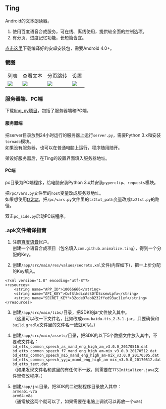 ## Ting

Android的文本朗读器。

1. 使用百度语音合成服务，可在线、离线使用，提供较全面的控制选项。
2. 有分页、进度记忆功能，长短篇皆宜。

[点击这里](https://github.com/animalize/Ting_Android/releases)下载编译好的安卓安装包，需要Android 4.0+。

### 截图

<table>
<tr>
<td>列表</td><td>查看文本</td><td>分页跳转</td><td>设置</td>
</tr>
<tr>
<td><img src="https://github.com/animalize/pics/raw/master/Ting/a.png" /></td>
<td><img src="https://github.com/animalize/pics/raw/master/Ting/b.png" /></td>
<td><img src="https://github.com/animalize/pics/raw/master/Ting/c.png" /></td>
<td><img src="https://github.com/animalize/pics/raw/master/Ting/d.png" /></td>
</tr>
</table>

### 服务器端、PC端

下载[ting_py项目](https://github.com/animalize/ting_py)，包括了服务器端和PC端。

#### 服务器端
把server目录放到24小时运行的服务器上运行`server.py`，需要Python 3.x和安装`tornado`模块。  
如果没有服务器，也可以在普通电脑上运行，程序随用随开。

架设好服务器后，在Ting的设置界面填入服务器地址。

#### PC端 
pc目录为PC端程序，给电脑安装Python 3.x并安装`pyperclip`、`requests`模块。

把`/pc/vars.py`文件里的`host`变量改成服务器地址。  
如果想使用[tz2txt](https://github.com/animalize/tz2txt)，把`/pc/vars.py`文件里的`tz2txt_path`变量改成`tz2txt.py`的路径。

双击`pc_side.py`启动PC端程序。

### .apk文件编译指南

1.  注册[百度语音](http://yuyin.baidu.com)帐户。  
创建一个语音合成项目（包名填入`com.github.animalize.ting`），得到一个分配的Key。

2.  创建`/app/src/main/res/values/secrets.xml`文件(内容如下)，把一上步分配的Key填入。  
```
<?xml version="1.0" encoding="utf-8"?>
<resources>
    <string name="APP_ID">10066666</string>
    <string name="API_KEY">CwfSlkdicAsSDfDScsewLpfx</string>
    <string name="SECRET_KEY">32cde97ab8232ffed93ac11ef</string>
</resources>
```

3.  创建`/app/src/main/libs/`目录，把SDK的jar文件放入其中。  
（这里可以改一下文件名，比如改成`com.baidu.tts_2.3.1.jar`，只要确保和`build.gradle`文件里的文件名一致就可以。）

4.  创建`/app/src/main/assets/`目录，把SDK的以下5个数据文件放入其中，不要改文件名：  
`bd_etts_common_speech_as_mand_eng_high_am_v3.0.0_20170516.dat`  
`bd_etts_common_speech_f7_mand_eng_high_am-mix_v3.0.0_20170512.dat`  
`bd_etts_common_speech_m15_mand_eng_high_am-mix_v3.0.0_20170505.dat`  
`bd_etts_common_speech_yyjw_mand_eng_high_am-mix_v3.0.0_20170512.dat`  
`bd_etts_text.dat`  
（如果发现文件名和这里的有任何不一致，则需要在`TTSInitializer.java`文件里修改程序。）

5.  创建`/app/jni`目录，把SDK的二进制程序目录放入其中：  
`armeabi-v7a`  
`arm64-v8a`  
（通常放这两个就可以了，如果需要在电脑上调试可以再放一个`x86`）
